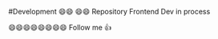 #Development
:smile::smile: :smile::smile: 
Repository Frontend Dev in process


:smile::smile::smile::smile::smile::smile::smile::smile:
Follow me :+1:
